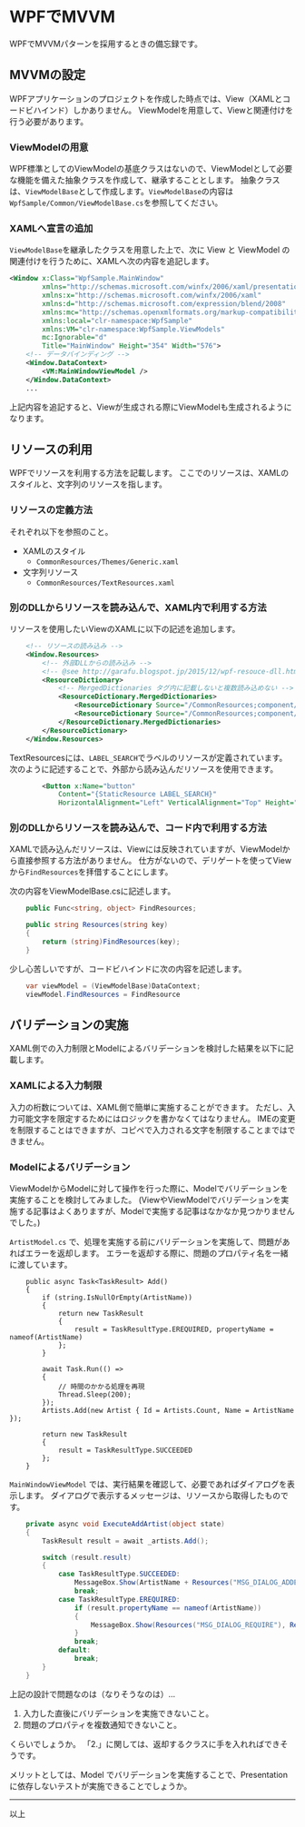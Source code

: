# WPFでMVVM
WPFでMVVMパターンを採用するときの備忘録です。

## MVVMの設定
WPFアプリケーションのプロジェクトを作成した時点では、View（XAMLとコードビハインド）しかありません。
ViewModelを用意して、Viewと関連付けを行う必要があります。

### ViewModelの用意
WPF標準としてのViewModelの基底クラスはないので、ViewModelとして必要な機能を備えた抽象クラスを作成して、継承することとします。
抽象クラスは、`ViewModelBase`として作成します。`ViewModelBase`の内容は`WpfSample/Common/ViewModelBase.cs`を参照してください。

### XAMLへ宣言の追加
`ViewModelBase`を継承したクラスを用意した上で、次に View と ViewModel の関連付けを行うために、XAMLへ次の内容を追記します。

```xml
<Window x:Class="WpfSample.MainWindow"
        xmlns="http://schemas.microsoft.com/winfx/2006/xaml/presentation"
        xmlns:x="http://schemas.microsoft.com/winfx/2006/xaml"
        xmlns:d="http://schemas.microsoft.com/expression/blend/2008"
        xmlns:mc="http://schemas.openxmlformats.org/markup-compatibility/2006"
        xmlns:local="clr-namespace:WpfSample"
        xmlns:VM="clr-namespace:WpfSample.ViewModels"
        mc:Ignorable="d"
        Title="MainWindow" Height="354" Width="576">
    <!-- データバインディング -->
    <Window.DataContext>
        <VM:MainWindowViewModel />
    </Window.DataContext>
    ...
```

上記内容を追記すると、Viewが生成される際にViewModelも生成されるようになります。

## リソースの利用
WPFでリソースを利用する方法を記載します。
ここでのリソースは、XAMLのスタイルと、文字列のリソースを指します。

### リソースの定義方法
それぞれ以下を参照のこと。

 * XAMLのスタイル
   * `CommonResources/Themes/Generic.xaml`
 * 文字列リソース
   * `CommonResources/TextResources.xaml`

### 別のDLLからリソースを読み込んで、XAML内で利用する方法
リソースを使用したいViewのXAMLに以下の記述を追加します。

```xml
    <!-- リソースの読み込み -->
    <Window.Resources>
        <!-- 外部DLLからの読み込み -->
        <!-- @see http://garafu.blogspot.jp/2015/12/wpf-resouce-dll.html -->
        <ResourceDictionary>
            <!-- MergedDictionaries タグ内に記載しないと複数読み込めない -->
            <ResourceDictionary.MergedDictionaries>
                <ResourceDictionary Source="/CommonResources;component/Themes/Generic.xaml" />
                <ResourceDictionary Source="/CommonResources;component/TextResources.xaml" />
            </ResourceDictionary.MergedDictionaries>
        </ResourceDictionary>
    </Window.Resources>
```

TextResourcesには、`LABEL_SEARCH`でラベルのリソースが定義されています。
次のように記述することで、外部から読み込んだリソースを使用できます。

```xml
        <Button x:Name="button"
    		Content="{StaticResource LABEL_SEARCH}"
    		HorizontalAlignment="Left" VerticalAlignment="Top" Height="30" Width="114" Margin="10,10,0,0"/>
```

### 別のDLLからリソースを読み込んで、コード内で利用する方法
XAMLで読み込んだリソースは、Viewには反映されていますが、ViewModelから直接参照する方法がありません。
仕方がないので、デリゲートを使ってViewから`FindResources`を拝借することにします。

次の内容をViewModelBase.csに記述します。

```cs
    public Func<string, object> FindResources;

    public string Resources(string key)
    {
        return (string)FindResources(key);
    }
```

少し心苦しいですが、コードビハインドに次の内容を記述します。

```cs
    var viewModel = (ViewModelBase)DataContext;
    viewModel.FindResources = FindResource
```

## バリデーションの実施
XAML側での入力制限とModelによるバリデーションを検討した結果を以下に記載します。

### XAMLによる入力制限
入力の桁数については、XAML側で簡単に実施することができます。
ただし、入力可能文字を限定するためにはロジックを書かなくてはなりません。
IMEの変更を制限することはできますが、コピペで入力される文字を制限することまではできません。

### Modelによるバリデーション
ViewModelからModelに対して操作を行った際に、Modelでバリデーションを実施することを検討してみました。
(ViewやViewModelでバリデーションを実施する記事はよくありますが、Modelで実施する記事はなかなか見つかりませんでした。)

`ArtistModel.cs` で、処理を実施する前にバリデーションを実施して、問題があればエラーを返却します。
エラーを返却する際に、問題のプロパティ名を一緒に渡しています。

```
    public async Task<TaskResult> Add()
    {
        if (string.IsNullOrEmpty(ArtistName))
        {
            return new TaskResult
            {
                result = TaskResultType.EREQUIRED, propertyName = nameof(ArtistName)
            };
        }

        await Task.Run(() =>
        {
            // 時間のかかる処理を再現
            Thread.Sleep(200);
        });
        Artists.Add(new Artist { Id = Artists.Count, Name = ArtistName });

        return new TaskResult
        {
            result = TaskResultType.SUCCEEDED
        };
    }
```

`MainWindowViewModel` では、実行結果を確認して、必要であればダイアログを表示します。
ダイアログで表示するメッセージは、リソースから取得したものです。

```cs
    private async void ExecuteAddArtist(object state)
    {
        TaskResult result = await _artists.Add();

        switch (result.result)
        {
            case TaskResultType.SUCCEEDED:
                MessageBox.Show(ArtistName + Resources("MSG_DIALOG_ADDED"), Resources("MSG_DIALOG_TITLE_CONFIRM"));
                break;
            case TaskResultType.EREQUIRED:
                if (result.propertyName == nameof(ArtistName))
                {
                    MessageBox.Show(Resources("MSG_DIALOG_REQUIRE"), Resources("MSG_DIALOG_TITLE_ERROR"));
                }
                break;
            default:
                break;
        }
    }
```

上記の設計で問題なのは（なりそうなのは）...

 1. 入力した直後にバリデーションを実施できないこと。
 2. 問題のプロパティを複数通知できないこと。

くらいでしょうか。
「2.」に関しては、返却するクラスに手を入れればできそうです。

メリットとしては、Model でバリデーションを実施することで、Presentationに依存しないテストが実施できることでしょうか。

---
以上